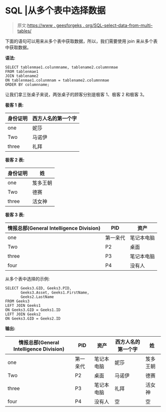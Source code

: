 # SQL |从多个表中选择数据

> 原文:[https://www . geesforgeks . org/SQL-select-data-from-multi-tables/](https://www.geeksforgeeks.org/sql-select-data-from-multiple-tables/)

下面的语句可以用来从多个表中获取数据，所以，我们需要使用 join 来从多个表中获取数据。

**语法:**

```
SELECT tablenmae1.colunmname, tablename2.columnnmae    
FROM tablenmae1  
JOIN tablename2  
ON tablenmae1.colunmnam = tablename2.columnnmae
ORDER BY columnname;  

```

让我们拿三张桌子来说，两张桌子的顾客分别是极客 1、极客 2 和极客 3。

**极客 1 表:**

<center>

| 身份证明 | 西方人名的第一个字 |
| --- | --- |
| one | 妮莎 |
| Two | 马诺伊 |
| three | 礼拜 |

</center>

**极客 2 表:**

<center>

| 身份证明 | 姓 |
| --- | --- |
| one | 笈多王朝 |
| Two | 德赛 |
| three | 活女神 |

</center>

**极客 3 表:**

<center>

| 情报总部(General Intelligence Division) | PID | 资产 |
| --- | --- | --- |
| one | 第一亲代 | 笔记本电脑 |
| Two | P2 | 桌面 |
| three | P3 | 笔记本电脑 |
| four | P4 | 没有人 |

</center>

从多个表中选择的示例:

```
SELECT Geeks3.GID, Geeks3.PID, 
       Geeks3.Asset, Geeks1.FirstName, 
       Geeks2.LastName  
FROM Geeks3
LEFT JOIN Geeks1 
ON Geeks3.GID = Geeks1.ID
LEFT JOIN Geeks2 
ON Geeks3.GID = Geeks2.ID  
```

**输出:**

<center>

| 情报总部(General Intelligence Division) | PID | 资产 | 西方人名的第一个字 | 姓 |
| --- | --- | --- | --- | --- |
| one | 第一亲代 | 笔记本电脑 | 妮莎 | 笈多王朝 |
| Two | P2 | 桌面 | 马诺伊 | 德赛 |
| three | P3 | 笔记本电脑 | 礼拜 | 活女神 |
| four | P4 | 没有人 | 空 | 空 |

</center>